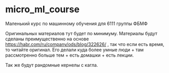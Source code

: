 # micro_ml_course
Маленький курс по машинному обучения для 6111 группы ФБМФ

Оригинальных материалов тут будет по минимуму.
Материалы будут сделаны преимущественно на основе https://habr.com/ru/company/ods/blog/322626/ , 
так что если есть время, то читайте оригинал. Его делали куда более умные люди + там рассмотренно больше тем + есть домашки + есть лекции.

Так же будут рандомные кернелы с кагла.
